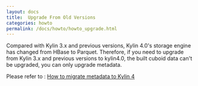 ```yaml
---
layout: docs
title:  Upgrade From Old Versions
categories: howto
permalink: /docs/howto/howto_upgrade.html
---
```


Compared with Kylin 3.x and previous versions, Kylin 4.0's storage engine has changed from HBase to Parquet. Therefore, if you need to upgrade from Kylin 3.x and previous versions to kylin4.0, the built cuboid data can't be upgraded, you can only upgrade metadata.

Please refer to : [How to migrate metadata to Kylin 4](https://cwiki.apache.org/confluence/display/KYLIN/How+to+migrate+metadata+to+Kylin+4)